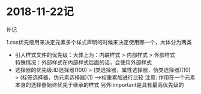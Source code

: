 # 2018-11-22记 #
补记  

1.css优先级用来决定元素多个样式声明的时候来决定使用哪一个，大体分为两类  
 - 引入样式文件的优先级：大体上为：内联样式 > 内部样式 > 外部样式  
     特殊情况：外部样式在内部样式后面的话，会使用外部样式  
 - 选择器的优先级:ID选择器(100) > (类选择器，属性选择器，伪类选择器)(10) > (标签选择器，伪元素选择器)(1) -->权重累加进行比较
     注意: 作用在一个元素本身的选择器始终优先于继承的样式
 另外!important是具有最高优先级的
 
